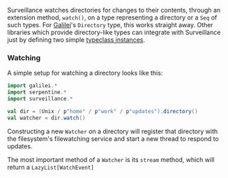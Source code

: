 Surveillance watches directories for changes to their contents, through an extension method, `watch()`, on a
type representing a directory or a `Seq` of such types. For [Galilei](https://github.com/propensive/galilei)'s
`Directory` type, this works straight away. Other libraries which provide directory-like types can integrate with
Surveillance just by defining two simple [typeclass instances](#defining-typeclass-instances).

### Watching

A simple setup for watching a directory looks like this:
```scala
import galilei.*
import serpentine.*
import surveillance.*

val dir = (Unix / p"home" / p"work" / p"updates").directory()
val watcher = dir.watch()
```

Constructing a new `Watcher` on a directory will register that directory with the filesystem's filewatching service
and start a new thread to respond to updates.

The most important method of a `Watcher` is its `stream` method, which will return a `LazyList[WatchEvent]`


